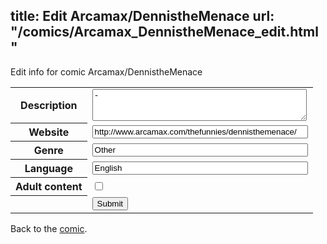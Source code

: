 title: Edit Arcamax/DennistheMenace
url: "/comics/Arcamax_DennistheMenace_edit.html"
---
Edit info for comic Arcamax/DennistheMenace

<form name="comic" action="http://gaepostmail.appspot.com/comic/" method="post">
<table class="comicinfo">
<tr>
<th>Description</th><td><textarea name="description" cols="40" rows="3">-</textarea></td>
</tr>
<tr>
<th>Website</th><td><input type="text" name="url" value="http://www.arcamax.com/thefunnies/dennisthemenace/" size="40"/></td>
</tr>
<tr>
<th>Genre</th><td><input type="text" name="genre" value="Other" size="40"/></td>
</tr>
<tr>
<th>Language</th><td><input type="text" name="language" value="English" size="40"/></td>
</tr>
<tr>
<th>Adult content</th><td><input type="checkbox" name="adult" value="adult" /></td>
</tr>
<tr>
<th></th><td>
<input type="hidden" name="comic" value="Arcamax_DennistheMenace" />
<input type="submit" name="submit" value="Submit" />
</td>
</tr>
</table>
</form>

Back to the [comic](Arcamax_DennistheMenace.html).
